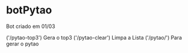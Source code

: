 # botPytao
Bot criado em 01/03 

('/pytao-top3') Gera o top3
('/pytao-clear') Limpa a Lista
('/pytao/<name>') Para gerar o pytao
